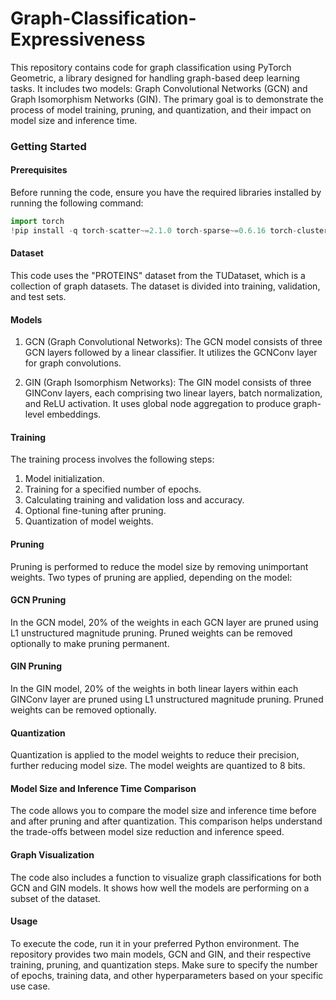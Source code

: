 # Graph-Classification-Expressiveness

This repository contains code for graph classification using PyTorch Geometric, a library designed for handling graph-based deep learning tasks. It includes two models: Graph Convolutional Networks (GCN) and Graph Isomorphism Networks (GIN). The primary goal is to demonstrate the process of model training, pruning, and quantization, and their impact on model size and inference time.

### Getting Started

#### Prerequisites

Before running the code, ensure you have the required libraries installed by running the following command:

```python
import torch
!pip install -q torch-scatter~=2.1.0 torch-sparse~=0.6.16 torch-cluster~=1.6.0 torch-spline-conv~=1.2.1 torch-geometric==2.2.0 -f https://data.pyg.org/whl/torch-{torch.__version__}.html
```

#### Dataset
This code uses the "PROTEINS" dataset from the TUDataset, which is a collection of graph datasets. The dataset is divided into training, validation, and test sets.

#### Models
1. GCN (Graph Convolutional Networks): The GCN model consists of three GCN layers followed by a linear classifier. It utilizes the GCNConv layer for graph convolutions.

2. GIN (Graph Isomorphism Networks): The GIN model consists of three GINConv layers, each comprising two linear layers, batch normalization, and ReLU activation. It uses global node aggregation to produce graph-level embeddings.

#### Training
The training process involves the following steps:

1. Model initialization.
2. Training for a specified number of epochs.
3. Calculating training and validation loss and accuracy.
4. Optional fine-tuning after pruning.
5. Quantization of model weights.


#### Pruning
Pruning is performed to reduce the model size by removing unimportant weights. Two types of pruning are applied, depending on the model:

#### GCN Pruning
In the GCN model, 20% of the weights in each GCN layer are pruned using L1 unstructured magnitude pruning. Pruned weights can be removed optionally to make pruning permanent.

#### GIN Pruning
In the GIN model, 20% of the weights in both linear layers within each GINConv layer are pruned using L1 unstructured magnitude pruning. Pruned weights can be removed optionally.

#### Quantization
Quantization is applied to the model weights to reduce their precision, further reducing model size. The model weights are quantized to 8 bits.

#### Model Size and Inference Time Comparison
The code allows you to compare the model size and inference time before and after pruning and after quantization. This comparison helps understand the trade-offs between model size reduction and inference speed.

#### Graph Visualization
The code also includes a function to visualize graph classifications for both GCN and GIN models. It shows how well the models are performing on a subset of the dataset.

#### Usage
To execute the code, run it in your preferred Python environment. The repository provides two main models, GCN and GIN, and their respective training, pruning, and quantization steps. Make sure to specify the number of epochs, training data, and other hyperparameters based on your specific use case.
